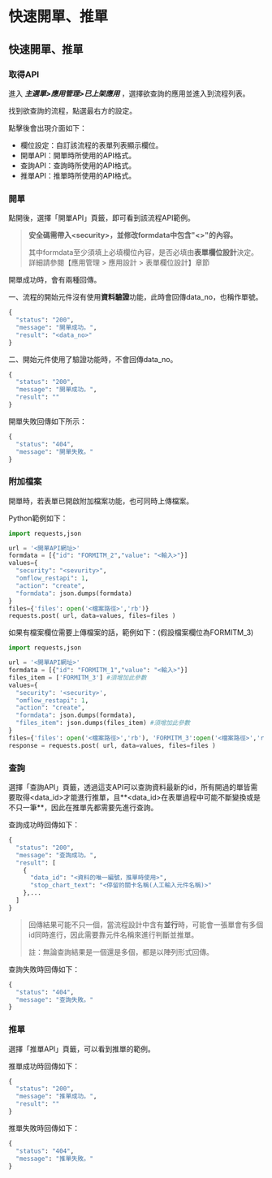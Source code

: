 # 快速開單、推單

## 快速開單、推單

### 取得API

進入 _**主選單>應用管理>已上架應用**_ ，選擇欲查詢的應用並進入到流程列表。

找到欲查詢的流程，點選最右方的設定。

點擊後會出現介面如下：

* 欄位設定：自訂該流程的表單列表顯示欄位。
* 開單API：開單時所使用的API格式。
* 查詢API：查詢時所使用的API格式。
* 推單API：推單時所使用的API格式。

### 開單

點開後，選擇「開單API」頁籤，即可看到該流程API範例。

> **安全碼需帶入\<security>，並修改formdata中包含"<>"的內容。**
>
> 其中formdata至少須填上必填欄位內容，是否必填由**表單欄位設計**決定。 詳細請參閱【應用管理 > 應用設計 > 表單欄位設計】章節

開單成功時，會有兩種回傳。

一、流程的開始元件沒有使用**資料驗證**功能，此時會回傳data\_no，也稱作單號。

```python
{
  "status": "200",
  "message": "開單成功。",
  "result": "<data_no>"
}
```

二、開始元件使用了驗證功能時，不會回傳data\_no。

```python
{
  "status": "200",
  "message": "開單成功。",
  "result": ""
}
```

開單失敗回傳如下所示：

```python
{
  "status": "404",
  "message": "開單失敗。"
}
```

### 附加檔案

開單時，若表單已開啟附加檔案功能，也可同時上傳檔案。

Python範例如下：

```python
import requests,json

url = '<開單API網址>'
formdata = [{"id": "FORMITM_2","value": "<輸入>"}]
values={
  "security": "<sevurity>",
  "omflow_restapi": 1,
  "action": "create",
  "formdata": json.dumps(formdata)
}
files={'files': open('<檔案路徑>','rb')}
requests.post( url, data=values, files=files )
```

如果有檔案欄位需要上傳檔案的話，範例如下：(假設檔案欄位為FORMITM\_3)

```python
import requests,json

url = '<開單API網址>'
formdata = [{"id": "FORMITM_1","value": "<輸入>"}]
files_item = ['FORMITM_3'] #須增加此參數
values={
  "security": '<security>',
  "omflow_restapi": 1,
  "action": "create",
  "formdata": json.dumps(formdata),
  "files_item": json.dumps(files_item) #須增加此參數
}
files={'files': open('<檔案路徑>','rb'), 'FORMITM_3':open('<檔案路徑>','rb')}
response = requests.post( url, data=values, files=files )
```

### 查詢

選擇「查詢API」頁籤，透過這支API可以查詢資料最新的id，所有開過的單皆需要取得\<data\_id>才能進行推單，且\*\*\<data\_id>在表單過程中可能不斷變換或是不只一筆\*\*，因此在推單先都需要先進行查詢。

查詢成功時回傳如下：

```python
{
  "status": "200",
  "message": "查詢成功。",
  "result": [
    {
      "data_id": "<資料的唯一編號，推單時使用>",
      "stop_chart_text": "<停留的關卡名稱(人工輸入元件名稱)>"
    },...
  ]
}
```

> 回傳結果可能不只一個，當流程設計中含有**並行**時，可能會一張單會有多個id同時進行，因此需要靠元件名稱來進行判斷並推單。
>
> 註：無論查詢結果是一個還是多個，都是以陣列形式回傳。

查詢失敗時回傳如下：

```python
{
  "status": "404",
  "message": "查詢失敗。"
}
```

### 推單

選擇「推單API」頁籤，可以看到推單的範例。

推單成功時回傳如下：

```python
{
  "status": "200",
  "message": "推單成功。",
  "result": ""
}
```

推單失敗時回傳如下：

```python
{
  "status": "404",
  "message": "推單失敗。"
}
```
